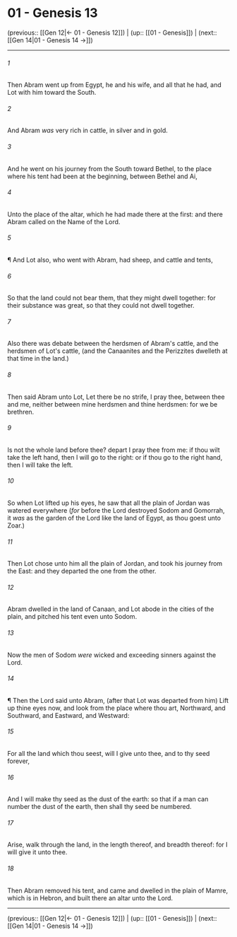 # 01 - Genesis 13

(previous:: [[Gen 12|← 01 - Genesis 12]]) | (up:: [[01 - Genesis]]) | (next:: [[Gen 14|01 - Genesis 14 →]])

***


###### 1 
Then Abram went up from Egypt, he and his wife, and all that he had, and Lot with him toward the South. 

###### 2 
And Abram _was_ very rich in cattle, in silver and in gold. 

###### 3 
And he went on his journey from the South toward Bethel, to the place where his tent had been at the beginning, between Bethel and Ai, 

###### 4 
Unto the place of the altar, which he had made there at the first: and there Abram called on the Name of the Lord. 

###### 5 
¶ And Lot also, who went with Abram, had sheep, and cattle and tents, 

###### 6 
So that the land could not bear them, that they might dwell together: for their substance was great, so that they could not dwell together. 

###### 7 
Also there was debate between the herdsmen of Abram's cattle, and the herdsmen of Lot's cattle, (and the Canaanites and the Perizzites dwelleth at that time in the land.) 

###### 8 
Then said Abram unto Lot, Let there be no strife, I pray thee, between thee and me, neither between mine herdsmen and thine herdsmen: for we be brethren. 

###### 9 
Is not the whole land before thee? depart I pray thee from me: if thou wilt take the left hand, then I will go to the right: or if thou go to the right hand, then I will take the left. 

###### 10 
So when Lot lifted up his eyes, he saw that all the plain of Jordan was watered everywhere (_for_ before the Lord destroyed Sodom and Gomorrah, it _was_ as the garden of the Lord like the land of Egypt, as thou goest unto Zoar.) 

###### 11 
Then Lot chose unto him all the plain of Jordan, and took his journey from the East: and they departed the one from the other. 

###### 12 
Abram dwelled in the land of Canaan, and Lot abode in the cities of the plain, and pitched his tent even unto Sodom. 

###### 13 
Now the men of Sodom _were_ wicked and exceeding sinners against the Lord. 

###### 14 
¶ Then the Lord said unto Abram, (after that Lot was departed from him) Lift up thine eyes now, and look from the place where thou art, Northward, and Southward, and Eastward, and Westward: 

###### 15 
For all the land which thou seest, will I give unto thee, and to thy seed forever, 

###### 16 
And I will make thy seed as the dust of the earth: so that if a man can number the dust of the earth, then shall thy seed be numbered. 

###### 17 
Arise, walk through the land, in the length thereof, and breadth thereof: for I will give it unto thee. 

###### 18 
Then Abram removed his tent, and came and dwelled in the plain of Mamre, which is in Hebron, and built there an altar unto the Lord.

***

(previous:: [[Gen 12|← 01 - Genesis 12]]) | (up:: [[01 - Genesis]]) | (next:: [[Gen 14|01 - Genesis 14 →]])
